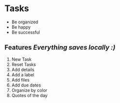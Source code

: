 # Tasks
- Be organized
- Be happy
- Be successful

## Features _Everything saves locally :)_
1. New Task
2. Reset Tasks
3. Add details
4. Add a label
5. Add files
6. Add due dates
7. Organize by color
8. Quotes of the day
